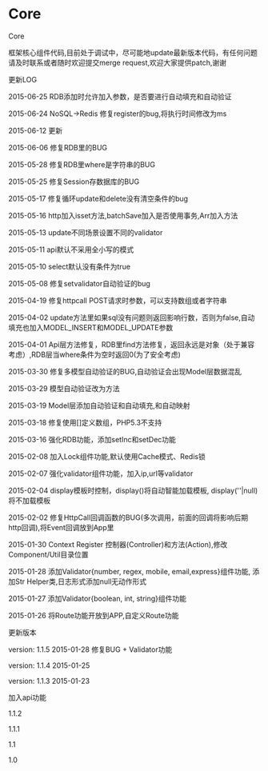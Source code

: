 # Core
Core

框架核心组件代码,目前处于调试中，尽可能地update最新版本代码，有任何问题请及时联系或者随时欢迎提交merge request,欢迎大家提供patch,谢谢

更新LOG

2015-06-25 RDB添加时允许加入参数，是否要进行自动填充和自动验证

2015-06-24 NoSQL->Redis 修复register的bug,将执行时间修改为ms

2015-06-12 更新

2015-06-06 修复RDB里的BUG

2015-05-28 修复RDB里where是字符串的BUG

2015-05-25 修复Session存数据库的BUG

2015-05-17 修复循环update和delete没有清空条件的bug

2015-05-16 http加入isset方法,batchSave加入是否使用事务,Arr加入方法

2015-05-13 update不同场景设置不同的validator

2015-05-11 api默认不采用全小写的模式

2015-05-10 select默认没有条件为true

2015-05-08 修复setvalidator自动验证的bug

2015-04-19 修复httpcall POST请求时参数，可以支持数组或者字符串

2015-04-02 update方法里如果sql没有问题则返回影响行数，否则为false,自动填充也加入MODEL_INSERT和MODEL_UPDATE参数

2015-04-01 Api层方法修复，RDB里find方法修复，返回永远是对象（处于兼容考虑）,RDB层当where条件为空时返回0(为了安全考虑)

2015-03-30 修复多模型自动验证的BUG,自动验证会出现Model层数据混乱

2015-03-29 模型自动验证改为方法

2015-03-19 Model层添加自动验证和自动填充,和自动映射

2015-03-18 修复使用[]定义数组，PHP5.3不支持

2015-03-16 强化RDB功能，添加setInc和setDec功能

2015-02-08 加入Lock组件功能,默认使用Cache模式、Redis锁

2015-02-07 强化validator组件功能，加入ip,url等validator

2015-02-04 display模板时控制，display()将自动智能加载模板, display(''|null)将不加载模板

2015-02-02 修复HttpCall回调函数的BUG(多次调用，前面的回调将影响后期http回调),将Event回调放到App里

2015-01-30 Context Register 控制器(Controller)和方法(Action),修改Component/Util目录位置

2015-01-28 添加Validator{number, regex, mobile, email,express}组件功能, 添加Str Helper类,日志形式添加null无动作形式

2015-01-27 添加Validator{boolean, int, string}组件功能

2015-01-26 将Route功能开放到APP,自定义Route功能

更新版本

version: 1.1.5     2015-01-28   修复BUG + Validator功能

version: 1.1.4     2015-01-25

version: 1.1.3     2015-01-23

加入api功能


1.1.2

1.1.1

1.1

1.0
